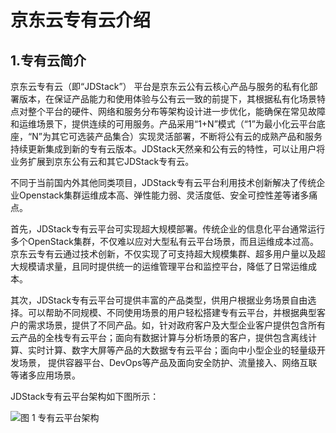 # 京东云专有云介绍

## 1.专有云简介

京东云专有云（即“JDStack”） 平台是京东云公有云核心产品与服务的私有化部署版本，在保证产品能力和使用体验与公有云一致的前提下，其根据私有化场景特点对整个平台的硬件、网络和服务分布等架构设计进一步优化，能确保在常见故障和运维场景下，提供连续的可用服务。产品采用“1+N”模式（“1”为最小化云平台底座，“N”为其它可选装产品集合）实现灵活部署，不断将公有云的成熟产品和服务持续更新集成到新的专有云版本。JDStack天然亲和公有云的特性，可以让用户将业务扩展到京东公有云和其它JDStack专有云。

不同于当前国内外其他同类项目，JDStack专有云平台利用技术创新解决了传统企业Openstack集群运维成本高、弹性能力弱、灵活度低、安全可控性差等诸多痛点。

首先，JDStack专有云平台可实现超大规模部署。传统企业的信息化平台通常运行多个OpenStack集群，不仅难以应对大型私有云平台场景，而且运维成本过高。京东云专有云通过技术创新，不仅实现了可支持超大规模集群、超多用户量以及超大规模请求量，且同时提供统一的运维管理平台和监控平台，降低了日常运维成本。

其次，JDStack专有云平台可提供丰富的产品类型，供用户根据业务场景自由选择。可以帮助不同规模、不同使用场景的用户轻松搭建专有云平台，并根据典型客户的需求场景，提供了不同产品。如，针对政府客户及大型企业客户提供包含所有云产品的全栈专有云平台；面向有数据计算与分析场景的客户，提供包含离线计算、实时计算、数字大屏等产品的大数据专有云平台；面向中小型企业的轻量级开发场景， 提供容器平台、DevOps等产品及面向安全防护、流量接入、网络互联等诸多应用场景。

JDStack专有云平台架构如下图所示：

![图 1 专有云平台架构](https://github.com/jdcloudcom/cn/blob/cruzhang-patch-6/image/JDCloud-Proprietary-Cloud-Security-WhitePaper/JDStack-Platform-Architectur.jpg)


